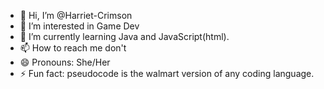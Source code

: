 - 👋 Hi, I’m @Harriet-Crimson
- 👀 I’m interested in Game Dev
- 🌱 I’m currently learning Java and JavaScript(html).
- 📫 How to reach me don't
- 😄 Pronouns: She/Her
- ⚡ Fun fact: pseudocode is the walmart version of any coding language.

<!---
Harriet-Crimson/Harriet-Crimson is a ✨ special ✨ repository because its `README.md` (this file) appears on your GitHub profile.
You can click the Preview link to take a look at your changes.
--->

